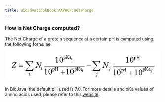 ```yaml
---
title: BioJava:CookBook:AAPROP:netcharge
---
```


### How is Net Charge computed?

The Net Charge of a protein sequence at a certain pH is computed using
the following formulae.

![](NetChargeFormulae.png "NetChargeFormulae.png")

In BioJava, the default pH used is 7.0. For more details and pKa values
of amino acids used, please refer to this
[website](http://www.innovagen.se/custom-peptide-synthesis/peptide-property-calculator/peptide-property-calculator-notes.asp#NetCharge).
